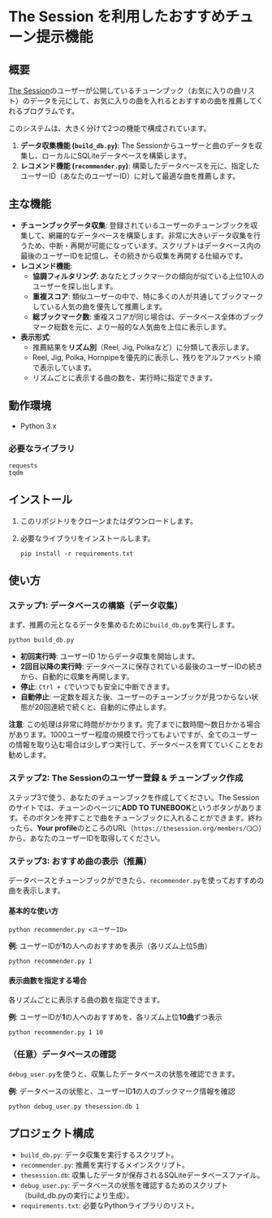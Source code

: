 # The Session を利用したおすすめチューン提示機能

## 概要

[The Session](https://thesession.org/)のユーザーが公開しているチューンブック（お気に入りの曲リスト）のデータを元にして、お気に入りの曲を入れるとおすすめの曲を推薦してくれるプログラムです。

このシステムは、大きく分けて2つの機能で構成されています。

1.  **データ収集機能 (`build_db.py`)**: The Sessionからユーザーと曲のデータを収集し、ローカルにSQLiteデータベースを構築します。
2.  **レコメンド機能 (`recommender.py`)**: 構築したデータベースを元に、指定したユーザーID（あなたのユーザーID）に対して最適な曲を推薦します。

## 主な機能

- **チューンブックデータ収集**: 登録されているユーザーのチューンブックを収集して、網羅的なデータベースを構築します。非常に大きいデータ収集を行うため、中断・再開が可能になっています。スクリプトはデータベース内の最後のユーザーIDを記憶し、その続きから収集を再開する仕組みです。
- **レコメンド機能**:
    - **協調フィルタリング**: あなたとブックマークの傾向が似ている上位10人のユーザーを探し出します。
    - **重複スコア**: 類似ユーザーの中で、特に多くの人が共通してブックマークしている人気の曲を優先して推薦します。
    - **総ブックマーク数**: 重複スコアが同じ場合は、データベース全体のブックマーク総数を元に、より一般的な人気曲を上位に表示します。
- **表示形式**:
    - 推薦結果を**リズム別**（Reel, Jig, Polkaなど）に分類して表示します。
    - Reel, Jig, Polka, Hornpipeを優先的に表示し、残りをアルファベット順で表示しています。
    - リズムごとに表示する曲の数を、実行時に指定できます。

## 動作環境

- Python 3.x

### 必要なライブラリ

```
requests
tqdm
```

## インストール

1.  このリポジトリをクローンまたはダウンロードします。
2.  必要なライブラリをインストールします。

    ```
    pip install -r requirements.txt
    ```

## 使い方

### ステップ1: データベースの構築（データ収集）

まず、推薦の元となるデータを集めるために`build_db.py`を実行します。

```
python build_db.py
```

- **初回実行時**: ユーザーID 1からデータ収集を開始します。
- **2回目以降の実行時**: データベースに保存されている最後のユーザーIDの続きから、自動的に収集を再開します。
- **停止**: `Ctrl + C`でいつでも安全に中断できます。
- **自動停止**: 一定数を超えた後、ユーザーのチューンブックが見つからない状態が20回連続で続くと、自動的に停止します。

**注意**: この処理は非常に時間がかかります。完了までに数時間〜数日かかる場合があります。1000ユーザー程度の規模で行ってもよいですが、全てのユーザーの情報を取り込む場合は少しずつ実行して、データベースを育てていくことをお勧めします。

### ステップ2: The Sessionのユーザー登録 & チューンブック作成

ステップ3で使う、あなたのチューンブックを作成してください。The Sessionのサイトでは、チューンのページに**ADD TO TUNEBOOK**というボタンがあります。そのボタンを押すことで曲をチューンブックに入れることができます。終わったら、**Your profile**のところのURL（`https://thesession.org/members/〇〇`）から、あなたのユーザーIDを取得してください。

### ステップ3: おすすめ曲の表示（推薦）

データベースとチューンブックができたら、`recommender.py`を使っておすすめの曲を表示します。

#### 基本的な使い方

```
python recommender.py <ユーザーID>
```

**例**: ユーザーIDが**1**の人へのおすすめを表示（各リズム上位5曲）
```
python recommender.py 1
```

#### 表示曲数を指定する場合

各リズムごとに表示する曲の数を指定できます。

**例**: ユーザーIDが**1**の人へのおすすめを、各リズム上位**10曲**ずつ表示
```
python recommender.py 1 10
```

### （任意）データベースの確認

`debug_user.py`を使うと、収集したデータベースの状態を確認できます。

**例**: データベースの状態と、ユーザーID**1**の人のブックマーク情報を確認
```
python debug_user.py thesession.db 1
```

## プロジェクト構成

-   `build_db.py`: データ収集を実行するスクリプト。
-   `recommender.py`: 推薦を実行するメインスクリプト。
-   `thesession.db`: 収集したデータが保存されるSQLiteデータベースファイル。
-   `debug_user.py`: データベースの状態を確認するためのスクリプト（build_db.pyの実行により生成）。
-   `requirements.txt`: 必要なPythonライブラリのリスト。
